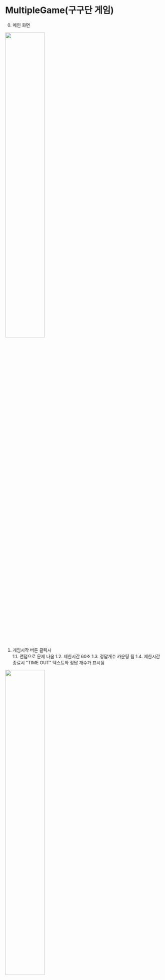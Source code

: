 # MultipleGame(구구단 게임)

0. 메인 화면
<img width="50%" src="https://user-images.githubusercontent.com/55493421/184545553-da29067d-47f9-47e3-8e45-fd1fb1de2c7a.jpg"/>

1. 게임시작 버튼 클릭시<br>
  1.1. 랜덤으로 문제 나옴
  1.2. 제한시간 60초
  1.3. 정답개수 카운팅 됨
  1.4. 제한시간 종료시 "TIME OUT" 텍스트와 정답 개수가 표시됨
<img width="50%" src="https://user-images.githubusercontent.com/55493421/184545582-1d395aab-e3e5-400f-a613-defaa27083a8.jpg"/>
<img width="50%" src="https://user-images.githubusercontent.com/55493421/184545783-e1d6da24-88cc-4ee5-9596-f5ea8973ac10.jpg"/>

2. 정답확인 버튼<br>
  2.1. 정답이 맞을 경우: 다음 문제 랜덤 제출
  2.2. 정답이 틀린 경우: 맞힐 때까지 해당 문제에 머무름
  
3. 지우기 버튼<br>
  3.1. 한 글자씩 지워짐

4. 게임종료 버튼<br>
  4.1. 애플리케이션 종료
